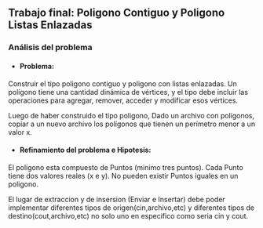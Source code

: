 ## Trabajo final: Poligono Contiguo y Poligono Listas Enlazadas

### Análisis del problema
* #### Problema:
Construir el tipo poligono contiguo y poligono con listas enlazadas.
 Un polígono tiene una cantidad dinámica de
vértices, y el tipo debe incluir las operaciones para agregar, remover, acceder y
modificar esos vértices.

Luego de haber construido el tipo poligono, Dado un archivo con polígonos, copiar a un nuevo archivo los polígonos que
tienen un perímetro menor a un valor x.

* #### Refinamiento del problema e Hipotesis:
El poligono esta compuesto de Puntos (minimo tres puntos).
Cada Punto tiene dos valores reales (x e y).
No pueden existir Puntos iguales en un poligono.

El lugar de extraccion y de insersion (Enviar e Insertar) debe poder implementar diferentes tipos de origen(cin,archivo,etc) y diferentes tipos de destino(cout,archivo,etc) no solo uno en especifico como seria cin y cout.
